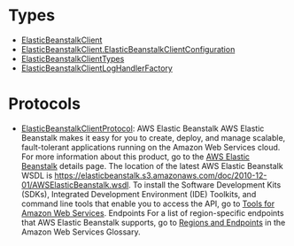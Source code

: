# Types

  - [ElasticBeanstalkClient](/aws-sdk-swift/reference/0.x/AWSElasticBeanstalk/ElasticBeanstalkClient)
  - [ElasticBeanstalkClient.ElasticBeanstalkClientConfiguration](/aws-sdk-swift/reference/0.x/AWSElasticBeanstalk/ElasticBeanstalkClient_ElasticBeanstalkClientConfiguration)
  - [ElasticBeanstalkClientTypes](/aws-sdk-swift/reference/0.x/AWSElasticBeanstalk/ElasticBeanstalkClientTypes)
  - [ElasticBeanstalkClientLogHandlerFactory](/aws-sdk-swift/reference/0.x/AWSElasticBeanstalk/ElasticBeanstalkClientLogHandlerFactory)

# Protocols

  - [ElasticBeanstalkClientProtocol](/aws-sdk-swift/reference/0.x/AWSElasticBeanstalk/ElasticBeanstalkClientProtocol):
    AWS Elastic Beanstalk AWS Elastic Beanstalk makes it easy for you to create, deploy, and manage scalable, fault-tolerant applications running on the Amazon Web Services cloud. For more information about this product, go to the [AWS Elastic Beanstalk](http://aws.amazon.com/elasticbeanstalk/) details page. The location of the latest AWS Elastic Beanstalk WSDL is <https://elasticbeanstalk.s3.amazonaws.com/doc/2010-12-01/AWSElasticBeanstalk.wsdl>. To install the Software Development Kits (SDKs), Integrated Development Environment (IDE) Toolkits, and command line tools that enable you to access the API, go to [Tools for Amazon Web Services](http://aws.amazon.com/tools/). Endpoints For a list of region-specific endpoints that AWS Elastic Beanstalk supports, go to [Regions and Endpoints](https://docs.aws.amazon.com/general/latest/gr/rande.html#elasticbeanstalk_region) in the Amazon Web Services Glossary.
